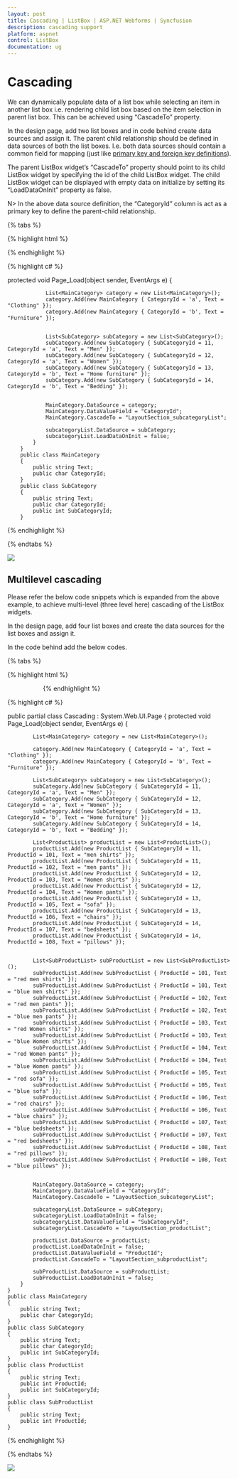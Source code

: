 ```yaml
---
layout: post
title: Cascading | ListBox | ASP.NET Webforms | Syncfusion
description: cascading support 
platform: aspnet
control: ListBox
documentation: ug
---
```


# Cascading 

We can dynamically populate data of a list box while selecting an item in another list box i.e. rendering child list box based on the item selection in parent list box. This can be achieved using “CascadeTo” property.

In the design page, add two list boxes and in code behind create data sources and assign it. The parent child relationship should be defined in data sources of both the list boxes. I.e. both data sources should contain a common field for mapping (just like [primary key and foreign key definitions](https://msdn.microsoft.com/en-IN/library/ms179610.aspx)).

The parent ListBox widget’s “CascadeTo” property should point to its child ListBox widget by specifying the id of the child ListBox widget. The child ListBox widget can be displayed with empty data on initialize by setting its “LoadDataOnInit” property as false.

N> In the above data source definition, the “CategoryId” column is act as a primary key to define the parent-child relationship.


{% tabs %}

{% highlight html %}

<div class="parentlistbox">
        <!--parent listbox element-->
        <ej:ListBox ID="MainCategory" runat="server"></ej:ListBox>
    </div>
    <div class="childlistbox">
        <!-- child listbox element-->
        <ej:ListBox ID="subcategoryList" runat="server"></ej:ListBox>
    </div>
    <style>
        .e-parentlistbox, .e-childlistbox {
            padding: 10px;
            float: left;
        }
    </style>

{% endhighlight %}

{% highlight c# %}

 protected void Page_Load(object sender, EventArgs e)
            {

                List<MainCategory> category = new List<MainCategory>();
                category.Add(new MainCategory { CategoryId = 'a', Text = "Clothing" });
                category.Add(new MainCategory { CategoryId = 'b', Text = "Furniture" });


                List<SubCategory> subCategory = new List<SubCategory>();
                subCategory.Add(new SubCategory { SubCategoryId = 11, CategoryId = 'a', Text = "Men" });
                subCategory.Add(new SubCategory { SubCategoryId = 12, CategoryId = 'a', Text = "Women" });
                subCategory.Add(new SubCategory { SubCategoryId = 13, CategoryId = 'b', Text = "Home furniture" });
                subCategory.Add(new SubCategory { SubCategoryId = 14, CategoryId = 'b', Text = "Bedding" });


                MainCategory.DataSource = category;
                MainCategory.DataValueField = "CategoryId";
                MainCategory.CascadeTo = "LayoutSection_subcategoryList";

                subcategoryList.DataSource = subCategory;
                subcategoryList.LoadDataOnInit = false;
            }
        }
        public class MainCategory
        {
            public string Text;
            public char CategoryId;
        }
        public class SubCategory
        {
            public string Text;
            public char CategoryId;
            public int SubCategoryId;
        }
   
{% endhighlight %}

{% endtabs %}

![](Cascading_images/Cascading_img1.png)

## Multilevel cascading

Please refer the below code snippets which is expanded from the above example, to achieve multi-level (three level here) cascading of the ListBox widgets.

In the design page, add four list boxes and create the data sources for the list boxes and assign it.

In the code behind add the below codes.

{% tabs %}

{% highlight html %}


<div class="listboxcontrol">
        <!--parent listbox element-->
        <ej:ListBox ID="MainCategory" runat="server"></ej:ListBox>
    </div>
    <div class="listboxcontrol">
        <!-- First level child listbox element-->
        <ej:ListBox ID="subcategoryList" runat="server"></ej:ListBox>
    </div>
    <div class="listboxcontrol">
        <!-- second level child listbox element-->
        <ej:ListBox ID="productList" runat="server"></ej:ListBox>
    </div>
    <div class="listboxcontrol">
        <!-- second level child listbox element-->
        <ej:ListBox ID="subproductList" runat="server"></ej:ListBox>
    </div>
    <style>
        .listboxcontrol {
            padding: 10px;
            float: left;
        }
    </style>



{% endhighlight %}

{% highlight c# %}

public partial class Cascading : System.Web.UI.Page
    {
        protected void Page_Load(object sender, EventArgs e)
        {

            List<MainCategory> category = new List<MainCategory>();

            category.Add(new MainCategory { CategoryId = 'a', Text = "Clothing" });
            category.Add(new MainCategory { CategoryId = 'b', Text = "Furniture" });

            List<SubCategory> subCategory = new List<SubCategory>();
            subCategory.Add(new SubCategory { SubCategoryId = 11, CategoryId = 'a', Text = "Men" });
            subCategory.Add(new SubCategory { SubCategoryId = 12, CategoryId = 'a', Text = "Women" });
            subCategory.Add(new SubCategory { SubCategoryId = 13, CategoryId = 'b', Text = "Home furniture" });
            subCategory.Add(new SubCategory { SubCategoryId = 14, CategoryId = 'b', Text = "Bedding" });

            List<ProductList> productList = new List<ProductList>();
            productList.Add(new ProductList { SubCategoryId = 11, ProductId = 101, Text = "men shirts" });
            productList.Add(new ProductList { SubCategoryId = 11, ProductId = 102, Text = "men pants" });
            productList.Add(new ProductList { SubCategoryId = 12, ProductId = 103, Text = "Women shirts" });
            productList.Add(new ProductList { SubCategoryId = 12, ProductId = 104, Text = "Women pants" });
            productList.Add(new ProductList { SubCategoryId = 13, ProductId = 105, Text = "sofa" });
            productList.Add(new ProductList { SubCategoryId = 13, ProductId = 106, Text = "chairs" });
            productList.Add(new ProductList { SubCategoryId = 14, ProductId = 107, Text = "bedsheets" });
            productList.Add(new ProductList { SubCategoryId = 14, ProductId = 108, Text = "pillows" });


            List<SubProductList> subProductList = new List<SubProductList>();
            subProductList.Add(new SubProductList { ProductId = 101, Text = "red men shirts" });
            subProductList.Add(new SubProductList { ProductId = 101, Text = "blue men shirts" });
            subProductList.Add(new SubProductList { ProductId = 102, Text = "red men pants" });
            subProductList.Add(new SubProductList { ProductId = 102, Text = "blue men pants" });
            subProductList.Add(new SubProductList { ProductId = 103, Text = "red Women shirts" });
            subProductList.Add(new SubProductList { ProductId = 103, Text = "blue Women shirts" });
            subProductList.Add(new SubProductList { ProductId = 104, Text = "red Women pants" });
            subProductList.Add(new SubProductList { ProductId = 104, Text = "blue Women pants" });
            subProductList.Add(new SubProductList { ProductId = 105, Text = "red sofa" });
            subProductList.Add(new SubProductList { ProductId = 105, Text = "blue sofa" });
            subProductList.Add(new SubProductList { ProductId = 106, Text = "red chairs" });
            subProductList.Add(new SubProductList { ProductId = 106, Text = "blue chairs" });
            subProductList.Add(new SubProductList { ProductId = 107, Text = "blue bedsheets" });
            subProductList.Add(new SubProductList { ProductId = 107, Text = "red bedsheets" });
            subProductList.Add(new SubProductList { ProductId = 108, Text = "red pillows" });
            subProductList.Add(new SubProductList { ProductId = 108, Text = "blue pillows" });


            MainCategory.DataSource = category;
            MainCategory.DataValueField = "CategoryId";
            MainCategory.CascadeTo = "LayoutSection_subcategoryList";

            subcategoryList.DataSource = subCategory;
            subcategoryList.LoadDataOnInit = false;
            subcategoryList.DataValueField = "SubCategoryId";
            subcategoryList.CascadeTo = "LayoutSection_productList";

            productList.DataSource = productList;
            productList.LoadDataOnInit = false;
            productList.DataValueField = "ProductId";
            productList.CascadeTo = "LayoutSection_subproductList";

            subProductList.DataSource = subProductList;
            subProductList.LoadDataOnInit = false;
        }
    }
    public class MainCategory
    {
        public string Text;
        public char CategoryId;
    }
    public class SubCategory
    {
        public string Text;
        public char CategoryId;
        public int SubCategoryId;
    }
    public class ProductList
    {
        public string Text;
        public int ProductId;
        public int SubCategoryId;
    }
    public class SubProductList
    {
        public string Text;
        public int ProductId;
    }


{% endhighlight %}

{% endtabs %}


![](Cascading_images\Cascading_img2.png)


